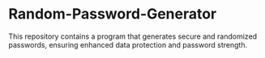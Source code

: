 # Random-Password-Generator
This repository contains a program that generates secure and randomized passwords, ensuring enhanced data protection and password strength.
